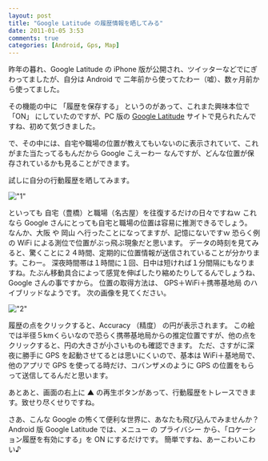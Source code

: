```yaml
---
layout: post
title: "Google Latitude の履歴情報を晒してみる"
date: 2011-01-05 3:53
comments: true
categories: [Android, Gps, Map]
---
```

昨年の暮れ、Google Latitude の iPhone 版が公開され、ツイッターなどでにぎわってましたが、自分は Android で 二年前から使ってたわー（嘘）、数ヶ月前から使ってました。
<!--more-->

その機能の中に 「履歴を保存する」 というのがあって、これまた興味本位で 「ON」 にしていたのですが、PC 版の [Google Latitude](https://www.google.com/latitude/) サイトで見られたんですね、初めて気づきました。

で、その中には、自宅や職場の位置が教えてもいないのに表示されていて、これがまた当たってるもんだから Google こえーわー なんですが、どんな位置が保存されているかも見ることができます。

試しに自分の行動履歴を晒してみます。

!["1"](https://blog.amay0777.net/assets/images/posts/latitude_1.png)

といっても 自宅（豊橋）と職場（名古屋）を往復するだけの日々ですねｗ
これなら Google さんにとっても自宅と職場の位置は容易に推測できるでしょう。 
なんか、大阪 や 岡山 へ行ったことになってますが、記憶にないですｗ
恐らく例の WiFi による測位で位置がぶっ飛ぶ現象だと思います。
データの時刻を見てみると、驚くことに２４時間、定期的に位置情報が送信されていることが分かります。こわー。
深夜時間帯は１時間に１回、日中は短ければ１分間隔にもなりますね。たぶん移動具合によって感覚を伸ばしたり縮めたりしてるんでしょうね、Google さんの事ですから。
位置の取得方法は、 GPS＋WiFi＋携帯基地局 のハイブリッドなようです。
次の画像を見てください。

!["2"](https://blog.amay0777.net/assets/images/posts/latitude_2.png)

履歴の点をクリックすると、Accuracy （精度） の円が表示されます。
この絵では半径５kmくらいなので恐らく携帯基地局からの推定位置ですが、他の点をクリックすると、円の大きさが小さいものも確認できます。
ただ、さすがに深夜に勝手に GPS を起動させてるとは思いにくいので、基本は WiFi＋基地局で、他のアプリで GPS を使ってる時だけ、コバンザメのように GPS の位置をもらって送信してるんだと思います。

あとあと、画面の右上に ▲ の再生ボタンがあって、行動履歴をトレースできます。致せり尽くせりですね。

さあ、こんな Google の怖くて便利な世界に、あなたも飛び込んでみませんか？
Android 版 Google Latitude では、メニュー の プライバシー から、「ロケーション履歴を有効にする」を ON にするだけです。
簡単ですね、あーこわいこわい♪